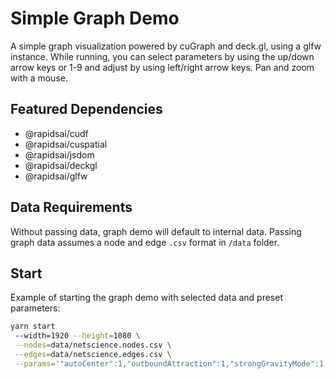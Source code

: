 # Simple Graph Demo
A simple graph visualization powered by cuGraph and deck.gl, using a glfw instance. While running, you can select parameters by using the up/down arrow keys or 1-9 and adjust by using left/right arrow keys. Pan and zoom with a mouse.

## Featured Dependencies
- @rapidsai/cudf
- @rapidsai/cuspatial
- @rapidsai/jsdom
- @rapidsai/deckgl
- @rapidsai/glfw

## Data Requirements
Without passing data, graph demo will default to internal data. Passing graph data assumes a node and edge `.csv` format in `/data` folder.

## Start
Example of starting the graph demo with selected data and preset parameters:

```bash
yarn start
 --width=1920 --height=1080 \
 --nodes=data/netscience.nodes.csv \
 --edges=data/netscience.edges.csv \
 --params='"autoCenter":1,"outboundAttraction":1,"strongGravityMode":1,"jitterTolerance":0.02,"barnesHutTheta":0,"scalingRatio":2,"gravity":0.5,"controlsVisible":0'
```
